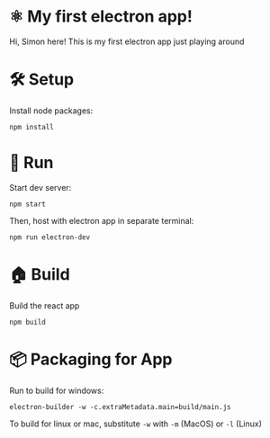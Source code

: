 # ⚛ My first electron app!
Hi, Simon here! This is my first electron app just playing around

# 🛠 Setup
Install node packages:
```
npm install
```

# 🚗 Run
Start dev server:
```
npm start
```
Then, host with electron app in separate terminal:
```
npm run electron-dev
```

# 🏠 Build
Build the react app
```
npm build
```

# 📦 Packaging for App
Run to build for windows:
```
electron-builder -w -c.extraMetadata.main=build/main.js
```
To build for linux or mac, substitute `-w` with `-m` (MacOS) or `-l` (Linux)